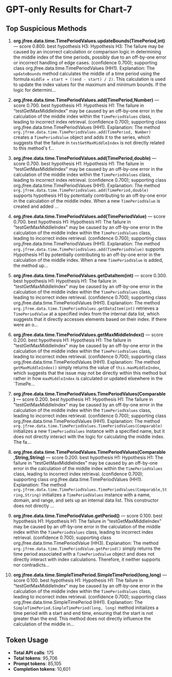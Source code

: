 # GPT-only Results for Chart-7

## Top Suspicious Methods

1. **org.jfree.data.time.TimePeriodValues.updateBounds(TimePeriod,int)** — score 0.800. best hypothesis H3: Hypothesis H3: The failure may be caused by an incorrect calculation or comparison logic in determining the middle index of the time periods, possibly due to an off-by-one error or incorrect handling of edge cases. (confidence 0.700); supporting class org.jfree.data.time.TimePeriodValues (HH1).
    Explanation: The `updateBounds` method calculates the middle of a time period using the formula `middle = start + ((end - start) / 2)`. This calculation is used to update the index values for the maximum and minimum bounds. If the logic for determini...

2. **org.jfree.data.time.TimePeriodValues.add(TimePeriod,Number)** — score 0.700. best hypothesis H1: Hypothesis H1: The failure in "testGetMaxMiddleIndex" may be caused by an off-by-one error in the calculation of the middle index within the `TimePeriodValues` class, leading to incorrect index retrieval. (confidence 0.700); supporting class org.jfree.data.time.TimePeriodValues (HH1).
    Explanation: The method `org.jfree.data.time.TimePeriodValues.add(TimePeriod, Number)` creates a `TimePeriodValue` object and adds it to the series, which suggests that the failure in `testGetMaxMiddleIndex` is not directly related to this method's f...

3. **org.jfree.data.time.TimePeriodValues.add(TimePeriod,double)** — score 0.700. best hypothesis H1: Hypothesis H1: The failure in "testGetMaxMiddleIndex" may be caused by an off-by-one error in the calculation of the middle index within the `TimePeriodValues` class, leading to incorrect index retrieval. (confidence 0.700); supporting class org.jfree.data.time.TimePeriodValues (HH1).
    Explanation: The method `org.jfree.data.time.TimePeriodValues.add(TimePeriod,double)` supports hypothesis H1 by potentially contributing to an off-by-one error in the calculation of the middle index. When a new `TimePeriodValue` is created and added ...

4. **org.jfree.data.time.TimePeriodValues.add(TimePeriodValue)** — score 0.700. best hypothesis H1: Hypothesis H1: The failure in "testGetMaxMiddleIndex" may be caused by an off-by-one error in the calculation of the middle index within the `TimePeriodValues` class, leading to incorrect index retrieval. (confidence 0.700); supporting class org.jfree.data.time.TimePeriodValues (HH1).
    Explanation: The method `org.jfree.data.time.TimePeriodValues.add(TimePeriodValue)` supports Hypothesis H1 by potentially contributing to an off-by-one error in the calculation of the middle index. When a new `TimePeriodValue` is added, the method up...

5. **org.jfree.data.time.TimePeriodValues.getDataItem(int)** — score 0.300. best hypothesis H1: Hypothesis H1: The failure in "testGetMaxMiddleIndex" may be caused by an off-by-one error in the calculation of the middle index within the `TimePeriodValues` class, leading to incorrect index retrieval. (confidence 0.700); supporting class org.jfree.data.time.TimePeriodValues (HH1).
    Explanation: The method `org.jfree.data.time.TimePeriodValues.getDataItem(int)` retrieves a `TimePeriodValue` at a specified index from the internal data list, which suggests that it directly accesses elements based on their index. If there were an o...

6. **org.jfree.data.time.TimePeriodValues.getMaxMiddleIndex()** — score 0.200. best hypothesis H1: Hypothesis H1: The failure in "testGetMaxMiddleIndex" may be caused by an off-by-one error in the calculation of the middle index within the `TimePeriodValues` class, leading to incorrect index retrieval. (confidence 0.700); supporting class org.jfree.data.time.TimePeriodValues (HH1).
    Explanation: The method `getMaxMiddleIndex()` simply returns the value of `this.maxMiddleIndex`, which suggests that the issue may not be directly within this method but rather in how `maxMiddleIndex` is calculated or updated elsewhere in the `TimePe...

7. **org.jfree.data.time.TimePeriodValues.TimePeriodValues(Comparable)** — score 0.200. best hypothesis H1: Hypothesis H1: The failure in "testGetMaxMiddleIndex" may be caused by an off-by-one error in the calculation of the middle index within the `TimePeriodValues` class, leading to incorrect index retrieval. (confidence 0.700); supporting class org.jfree.data.time.TimePeriodValues (HH1).
    Explanation: The method `org.jfree.data.time.TimePeriodValues.TimePeriodValues(Comparable)` initializes a new `TimePeriodValues` instance with a specified name, but it does not directly interact with the logic for calculating the middle index. The fa...

8. **org.jfree.data.time.TimePeriodValues.TimePeriodValues(Comparable,String,String)** — score 0.200. best hypothesis H1: Hypothesis H1: The failure in "testGetMaxMiddleIndex" may be caused by an off-by-one error in the calculation of the middle index within the `TimePeriodValues` class, leading to incorrect index retrieval. (confidence 0.700); supporting class org.jfree.data.time.TimePeriodValues (HH1).
    Explanation: The method `org.jfree.data.time.TimePeriodValues.TimePeriodValues(Comparable,String,String)` initializes a `TimePeriodValues` instance with a name, domain, and range, and sets up an internal data list. This constructor does not directly ...

9. **org.jfree.data.time.TimePeriodValue.getPeriod()** — score 0.100. best hypothesis H1: Hypothesis H1: The failure in "testGetMaxMiddleIndex" may be caused by an off-by-one error in the calculation of the middle index within the `TimePeriodValues` class, leading to incorrect index retrieval. (confidence 0.700); supporting class org.jfree.data.time.TimePeriodValue (HH3).
    Explanation: The method `org.jfree.data.time.TimePeriodValue.getPeriod()` simply returns the time period associated with a `TimePeriodValue` object and does not directly interact with index calculations. Therefore, it neither supports nor contradicts...

10. **org.jfree.data.time.SimpleTimePeriod.SimpleTimePeriod(long,long)** — score 0.100. best hypothesis H1: Hypothesis H1: The failure in "testGetMaxMiddleIndex" may be caused by an off-by-one error in the calculation of the middle index within the `TimePeriodValues` class, leading to incorrect index retrieval. (confidence 0.700); supporting class org.jfree.data.time.SimpleTimePeriod (HH1).
    Explanation: The `SimpleTimePeriod.SimpleTimePeriod(long, long)` method initializes a time period with a start and end time, ensuring that the start is not greater than the end. This method does not directly influence the calculation of the middle in...


## Token Usage

- **Total API calls**: 175
- **Total tokens**: 95,706
- **Prompt tokens**: 85,105
- **Completion tokens**: 10,601
